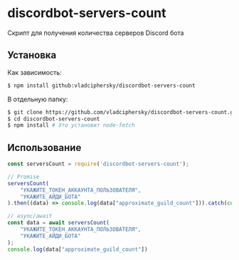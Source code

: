 # discordbot-servers-count
Скрипт для получения количества серверов Discord бота

## Установка
Как зависимость:
```bash
$ npm install github:vladciphersky/discordbot-servers-count
```

В отдельную папку:
```bash
$ git clone https://github.com/vladciphersky/discordbot-servers-count.git # Либо скачайте с GitHub самостоятельно и поместите в папку с ботом
$ cd discordbot-servers-count
$ npm install # Это установит node-fetch
```

## Использование
```js
const serversCount = require('discordbot-servers-count');

// Promise
serversCount(
    "УКАЖИТЕ_ТОКЕН_АККАУНТА_ПОЛЬЗОВАТЕЛЯ",
    "УКАЖИТЕ_АЙДИ_БОТА"
).then((data) => console.log(data["approximate_guild_count"])).catch(console.error);

// async/await
const data = await serversCount(
    "УКАЖИТЕ_ТОКЕН_АККАУНТА_ПОЛЬЗОВАТЕЛЯ",
    "УКАЖИТЕ_АЙДИ_БОТА"
);
console.log(data["approximate_guild_count"])
```